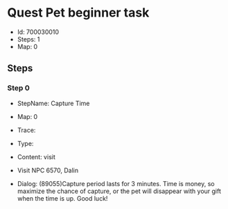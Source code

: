 # Quest Pet beginner task

- Id: 700030010
- Steps: 1
- Map: 0

## Steps

### Step 0
- StepName:  Capture Time
- Map:  0
- Trace:  
- Type:  
- Content:  visit
- Visit NPC 6570, Dalin

- Dialog: (89055)Capture period lasts for 3 minutes. Time is money, so maximize the chance of capture, or the pet will disappear with your gift when the time is up. Good luck!


